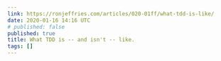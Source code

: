 ```yaml
---
link: https://ronjeffries.com/articles/020-01ff/what-tdd-is-like/
date: 2020-01-16 14:16 UTC
# published: false
published: true
title: What TDD is -- and isn't -- like.
tags: []
---
```




